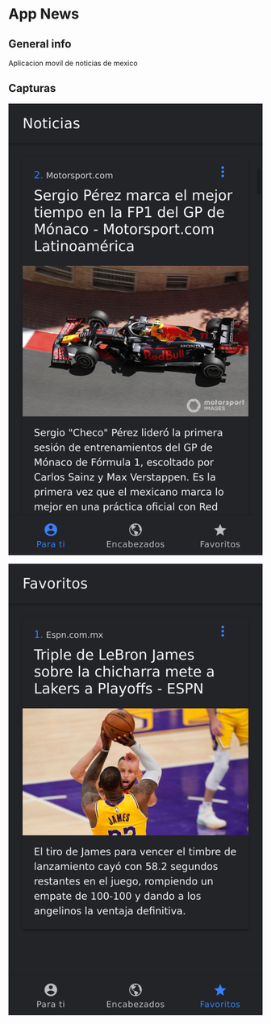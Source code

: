 # App News

## General info
Aplicacion movil de noticias de mexico

## Capturas
![Algorithm schema](./src/assets/img/1.png)

![Algorithm schema](./src/assets/img/2.png)